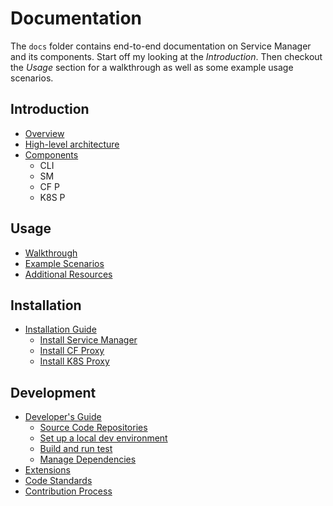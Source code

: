 # Documentation

The `docs` folder contains end-to-end documentation on Service Manager and its components. Start off my looking at the _Introduction_. Then checkout the _Usage_ section for a walkthrough as well as some example usage scenarios.

## Introduction

* [Overview](introduction.md)
* [High-level architecture]()
* [Components]()
    - CLI
    - SM
    - CF P
    - K8S P

## Usage

* [Walkthrough]()
* [Example Scenarios]()
* [Additional Resources]()

## Installation

* [Installation Guide]()
    * [Install Service Manager]()
    * [Install CF Proxy]()
    * [Install K8S Proxy]()

## Development

* [Developer's Guide]()
    * [Source Code Repositories]()
    * [Set up a local dev environment]()
    * [Build and run test]()
    * [Manage Dependencies]()
* [Extensions]()
* [Code Standards]()
* [Contribution Process]()